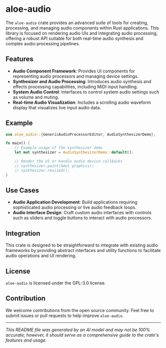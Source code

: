 # aloe-audio

The `aloe-audio` crate provides an advanced suite of tools for creating, processing, and managing audio components within Rust applications. This library is focused on rendering audio UIs and integrating audio processing, offering a robust API suitable for both real-time audio synthesis and complex audio processing pipelines.

## Features
- **Audio Component Framework**: Provides UI components for representing audio processors and managing device settings.
- **Synthesizer and Audio Processing**: Introduces audio synthesis and effects processing capabilities, including MIDI input handling.
- **System Audio Control**: Interfaces to control system audio settings such as volume and muting.
- **Real-time Audio Visualization**: Includes a scrolling audio waveform display that visualizes live input audio data.

## Example

```rust
use aloe_audio::{GenericAudioProcessorEditor, AudioSynthesizerDemo};

fn main() {
    // Example usage of the synthesizer demo
    let mut synthesizer = AudioSynthesizerDemo::default();

    // Render the UI or handle audio device callbacks
    // synthesizer.paint(&mut graphics);
    // synthesizer.resized();
}
```

## Use Cases
- **Audio Application Development**: Build applications requiring sophisticated audio processing or live audio feedback loops.
- **Audio Interface Design**: Craft custom audio interfaces with controls such as sliders and toggle buttons to interact with audio processors.

## Integration
This crate is designed to be straightforward to integrate with existing audio frameworks by providing abstract interfaces and utility functions to facilitate audio operations and UI rendering.

## License
`aloe-audio` is licensed under the GPL-3.0 license.

## Contribution
We welcome contributions from the open source community. Feel free to submit issues or pull requests to help improve `aloe-audio`.

---

*This README file was generated by an AI model and may not be 100% accurate; however, it should serve as a comprehensive guide to the crate's features and usage.*